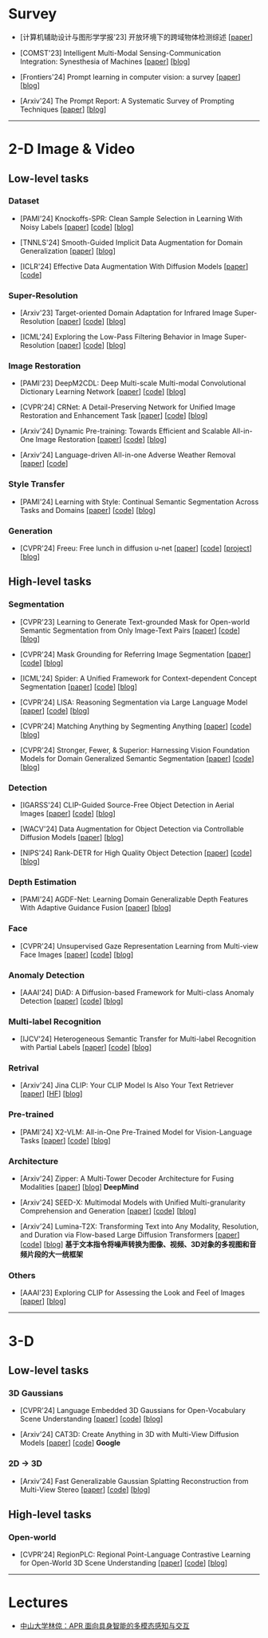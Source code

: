 # Survey
- [计算机辅助设计与图形学学报'23] 开放环境下的跨域物体检测综述 [[paper](https://www.jcad.cn/cn/article/doi/10.3724/SP.J.1089.null.2023-00816)]

- [COMST'23] Intelligent Multi-Modal Sensing-Communication Integration: Synesthesia of Machines [[paper](https://ieeexplore.ieee.org/abstract/document/10330577)] [[blog](https://mp.weixin.qq.com/s/UouXxzW4hYZ-6lO03IMbGQ)]

- [Frontiers'24] Prompt learning in computer vision: a survey [[paper](https://link.springer.com/article/10.1631/FITEE.2300389)] [[blog](https://mp.weixin.qq.com/s/h5zUHGEpJgecZ2NFYyGj3w)]

- [Arxiv'24] The Prompt Report: A Systematic Survey of Prompting Techniques [[paper](https://arxiv.org/abs/2406.06608)] [[blog](https://mp.weixin.qq.com/s/AHIPLU4c-sxbq5R-PRYRIA)]

---

# 2-D Image & Video

## Low-level tasks

### Dataset
- [PAMI'24] Knockoffs-SPR: Clean Sample Selection in Learning With Noisy Labels [[paper](https://ieeexplore.ieee.org/abstract/document/10337771)] [[code](https://github.com/YikaiWang/Knockoffs-SPR)] [[blog](https://mp.weixin.qq.com/s/zKqnYzINk_DkPlq3WhBbiQ)]

- [TNNLS'24] Smooth-Guided Implicit Data Augmentation for Domain Generalization [[paper](https://ieeexplore.ieee.org/abstract/document/10516471)] [[blog](https://mp.weixin.qq.com/s/L-2bu1nfG1sxCtGgxdBxZg)]

- [ICLR'24] Effective Data Augmentation With Diffusion Models [[paper](https://arxiv.org/abs/2302.07944)] [[code](https://github.com/brandontrabucco/da-fusion)]

### Super-Resolution
- [Arxiv'23] Target-oriented Domain Adaptation for Infrared Image Super-Resolution [[paper](https://arxiv.org/abs/2311.08816)] [[code](https://github.com/yongsongH/DASRGAN)] [[blog](https://mp.weixin.qq.com/s/B1P6D-GszGWEZjIFYIGRcg)]

- [ICML'24] Exploring the Low-Pass Filtering Behavior in Image Super-Resolution [[paper](https://arxiv.org/abs/2405.07919)] [[code](https://github.com/RisingEntropy/LPFInISR)] [[blog](https://mp.weixin.qq.com/s/4NdYH6lU7ilJWYUAXa3VtQ)]

### Image Restoration
- [PAMI'23] DeepM2CDL: Deep Multi-scale Multi-modal Convolutional Dictionary Learning Network [[paper](https://ieeexplore.ieee.org/abstract/document/10323520)] [[code](https://github.com/JingyiXu404/TPAMI-DeepM2CDL)] [[blog](https://mp.weixin.qq.com/s/OPMFxTa_T1jO4ODR8SEkrg)]

- [CVPR'24] CRNet: A Detail-Preserving Network for Unified Image Restoration and Enhancement Task [[paper](https://arxiv.org/abs/2404.14132)] [[code](https://github.com/CalvinYang0/CRNet)] [[blog](https://mp.weixin.qq.com/s/fg-VAF_Loi0nlWp_RkqRjQ)]

- [Arxiv'24] Dynamic Pre-training: Towards Efficient and Scalable All-in-One Image Restoration [[paper](https://arxiv.org/abs/2404.02154)] [[code](https://github.com/akshaydudhane16/DyNet)] [[blog](https://mp.weixin.qq.com/s/HAUMXuTR9MUeChZOmw-Dtw)]

- [Arxiv'24] Language-driven All-in-one Adverse Weather Removal [[paper](https://arxiv.org/abs/2312.01381)] [[code](https://github.com/noxsine/LDR)]

### Style Transfer
- [PAMI'24] Learning with Style: Continual Semantic Segmentation Across Tasks and Domains [[paper](https://ieeexplore.ieee.org/abstract/document/10521870)] [[code](https://lttm.dei.unipd.it/paper_data/LwS)] [[blog](https://mp.weixin.qq.com/s/10jd9DFM6GGMXzB8NgXoxA)]

### Generation
- [CVPR'24] Freeu: Free lunch in diffusion u-net [[paper](https://arxiv.org/abs/2309.11497)] [[code](https://github.com/ChenyangSi/FreeU)] [[project](https://chenyangsi.top/FreeU/)] [[blog](https://mp.weixin.qq.com/s/yVzdP_DxiYOXU3S026QgjA)]

## High-level tasks

### Segmentation
- [CVPR'23] Learning to Generate Text-grounded Mask for Open-world Semantic Segmentation from Only Image-Text Pairs [[paper](https://arxiv.org/abs/2212.00785)] [[code](https://github.com/kakaobrain/tcl)] [[blog](https://mp.weixin.qq.com/s/QuW-DV6q-d6QW2lho4l_tw)]

- [CVPR'24] Mask Grounding for Referring Image Segmentation [[paper](https://arxiv.org/abs/2312.12198)] [[code](https://github.com/yxchng/mask-grounding)] [[blog](https://mp.weixin.qq.com/s/GXNMUNtXtHmHPRCWD3fm1g)]

- [ICML'24] Spider: A Unified Framework for Context-dependent Concept Segmentation [[paper](https://arxiv.org/abs/2405.01002)] [[code](https://github.com/Xiaoqi-Zhao-DLUT/Spider-UniCDSeg)] [[blog](https://mp.weixin.qq.com/s/_qaKf6ctRm0A0VYWL63umQ)]

- [CVPR'24] LISA: Reasoning Segmentation via Large Language Model [[paper](https://arxiv.org/abs/2308.00692)] [[code](https://github.com/dvlab-research/LISA)] [[blog](https://mp.weixin.qq.com/s/jaGWEyHQBI6C9zBk9BHLYg)]

- [CVPR'24] Matching Anything by Segmenting Anything [[paper](https://arxiv.org/abs/2406.04221)] [[code](https://github.com/siyuanliii/masa)] [[blog](https://mp.weixin.qq.com/s/pDBZa4ZdPT3VDb-70RP2ww)]

- [CVPR'24] Stronger, Fewer, & Superior: Harnessing Vision Foundation Models for Domain Generalized Semantic Segmentation [[paper](https://arxiv.org/abs/2312.04265)] [[code](https://github.com/w1oves/Rein)] [[blog](https://mp.weixin.qq.com/s/lLEvnT71R74_jnkebgI_Cw)]

### Detection
- [IGARSS'24] CLIP-Guided Source-Free Object Detection in Aerial Images [[paper](https://arxiv.org/abs/2401.05168)] [[code](https://github.com/Lans1ng/SFOD-RS)] [[blog](https://mp.weixin.qq.com/s/aLct42mA6sCpiMYYJw1rJw)]

- [WACV'24] Data Augmentation for Object Detection via Controllable Diffusion Models [[paper](https://openaccess.thecvf.com/content/WACV2024/html/Fang_Data_Augmentation_for_Object_Detection_via_Controllable_Diffusion_Models_WACV_2024_paper.html)] [[blog](https://mp.weixin.qq.com/s/zK2hvs0hmrhdPZrmuSO9-A)]

- [NIPS'24] Rank-DETR for High Quality Object Detection [[paper](https://arxiv.org/abs/2310.08854)] [[code](https://github.com/LeapLabTHU/Rank-DETR)] [[blog](https://mp.weixin.qq.com/s/WVgRXbZfq3q0lBsgUrIVkw)]

### Depth Estimation
- [PAMI'24] AGDF-Net: Learning Domain Generalizable Depth Features With Adaptive Guidance Fusion [[paper](https://ieeexplore.ieee.org/abstract/document/10356721/)] [[blog](https://mp.weixin.qq.com/s/VOtHHjLH52GqD2G-W7DXRA)]

### Face
- [CVPR'24] Unsupervised Gaze Representation Learning from Multi-view Face Images [[paper]()] [[code]()] [[blog](https://mp.weixin.qq.com/s/kHQ5WAV1-GtQ-dO_Cw6onA)]

### Anomaly Detection
- [AAAI'24] DiAD: A Diffusion-based Framework for Multi-class Anomaly Detection [[paper](https://arxiv.org/abs/2312.06607)] [[code](https://lewandofskee.github.io/projects/diad)] [[blog](https://mp.weixin.qq.com/s/gEehAyiKvZMGkaDK-URrsg)]

### Multi-label Recognition
- [IJCV'24] Heterogeneous Semantic Transfer for Multi-label Recognition with Partial Labels [[paper](https://arxiv.org/abs/2205.11131)] [[code](https://github.com/HCPLab-SYSU/HCP-MLR-PL)] [[blog](https://mp.weixin.qq.com/s/oL7KKjKW3ZhCoXFIzxCJEg)]

### Retrival
- [Arxiv'24] Jina CLIP: Your CLIP Model Is Also Your Text Retriever [[paper](https://arxiv.org/abs/2405.20204)] [[HF](https://huggingface.co/jinaai/jina-clip-v1)] [[blog](https://mp.weixin.qq.com/s/4UE6F2Xy0CvrcfoMoTCUBg)]

### Pre-trained
- [PAMI'24] X2-VLM: All-in-One Pre-Trained Model for Vision-Language Tasks [[paper](https://arxiv.org/abs/2211.12402)] [[code](https://github.com/zengyan-97/X2-VLM)] [[blog](https://mp.weixin.qq.com/s/ljwi5FJJt2FRhtBsnSVE1w)]

### Architecture
- [Arxiv'24] Zipper: A Multi-Tower Decoder Architecture for Fusing Modalities [[paper](https://arxiv.org/abs/2405.18669)] [[blog](https://mp.weixin.qq.com/s/F8wstkJyYiNJCbSqYq3Pbw)] **DeepMind**

- [Arxiv'24] SEED-X: Multimodal Models with Unified Multi-granularity Comprehension and Generation [[paper](https://arxiv.org/abs/2404.14396)] [[code](https://github.com/AILab-CVC/SEED-X)] [[blog](https://mp.weixin.qq.com/s/b1j07ufgziowByBS3-69Ww)]

- [Arxiv'24] Lumina-T2X: Transforming Text into Any Modality, Resolution, and Duration via Flow-based Large Diffusion Transformers [[paper](https://arxiv.org/abs/2405.05945)] [[code](https://github.com/Alpha-VLLM/Lumina-T2X)] [[blog](https://mp.weixin.qq.com/s/pwxmJdXRCPIGZ3Q4AwiyGg)] **基于文本指令将噪声转换为图像、视频、3D对象的多视图和音频片段的大一统框架**

### Others
- [AAAI'23] Exploring CLIP for Assessing the Look and Feel of Images [[paper](https://doi.org/10.1609/aaai.v37i2.25353)] [[blog](https://mp.weixin.qq.com/s/jrZ41Zi_HDUFYBwrcXeV2g)]

---

# 3-D

## Low-level tasks

### 3D Gaussians
- [CVPR'24] Language Embedded 3D Gaussians for Open-Vocabulary Scene Understanding [[paper](https://arxiv.org/abs/2311.18482)] [[code](https://github.com/buaavrcg/LEGaussians)] [[blog](https://mp.weixin.qq.com/s/K0KYT2Ys3FgbPbTJwngj6A)]

- [Arxiv'24] CAT3D: Create Anything in 3D with Multi-View Diffusion Models [[paper](https://arxiv.org/abs/2405.10314)] [[code](https://cat3d.github.io/)] **Google**

### 2D -> 3D
- [Arxiv'24] Fast Generalizable Gaussian Splatting Reconstruction from Multi-View Stereo [[paper](https://arxiv.org/abs/2405.12218)] [[code](https://github.com/TQTQliu/MVSGaussian)] [[blog](https://mp.weixin.qq.com/s/Y9uXxNMgliV9p-ne_bGpEw)]

## High-level tasks

### Open-world
- [CVPR'24] RegionPLC: Regional Point-Language Contrastive Learning for Open-World 3D Scene Understanding [[paper](https://arxiv.org/abs/2304.00962)] [[code](https://github.com/CVMI-Lab/PLA)] [[blog](https://mp.weixin.qq.com/s/8UTVp-h3hKqcE8VDEq8cVA)]

---

# Lectures
- [中山大学林倞：APR 面向具身智能的多模态感知与交互](https://mp.weixin.qq.com/s/SRH1HdwsVDMOx1ohTdNfRg)
